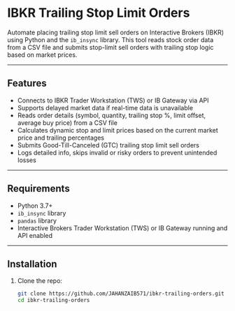 # IBKR Trailing Stop Limit Orders

Automate placing trailing stop limit sell orders on Interactive Brokers (IBKR) using Python and the `ib_insync` library. This tool reads stock order data from a CSV file and submits stop-limit sell orders with trailing stop logic based on market prices.

---

## Features

- Connects to IBKR Trader Workstation (TWS) or IB Gateway via API
- Supports delayed market data if real-time data is unavailable
- Reads order details (symbol, quantity, trailing stop %, limit offset, average buy price) from a CSV file
- Calculates dynamic stop and limit prices based on the current market price and trailing percentages
- Submits Good-Till-Canceled (GTC) trailing stop limit sell orders
- Logs detailed info, skips invalid or risky orders to prevent unintended losses

---

## Requirements

- Python 3.7+
- `ib_insync` library
- `pandas` library
- Interactive Brokers Trader Workstation (TWS) or IB Gateway running and API enabled

---

## Installation

1. Clone the repo:
   ```bash
   git clone https://github.com/JAHANZAIB571/ibkr-trailing-orders.git
   cd ibkr-trailing-orders
